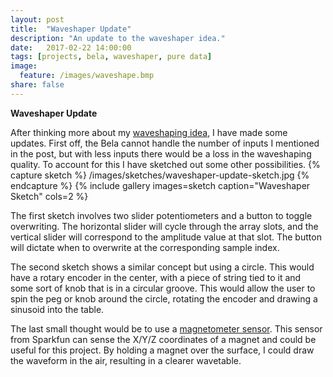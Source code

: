 ```yaml
---
layout: post
title:  "Waveshaper Update"
description: "An update to the waveshaper idea."
date:   2017-02-22 14:00:00
tags: [projects, bela, waveshaper, pure data]
image:
  feature: /images/waveshape.bmp
share: false
---
```

**Waveshaper Update**

After thinking more about my [waveshaping idea](https://matthew-leon.github.io/idea-generator/), I have made some updates. First off, the Bela cannot handle the number of inputs I mentioned in the post, but with less inputs there would be a loss in the waveshaping quality. To account for this I have sketched out some other possibilities.
{% capture sketch %}
  /images/sketches/waveshaper-update-sketch.jpg
{% endcapture %}
{% include gallery images=sketch caption="Waveshaper Sketch" cols=2 %}

The first sketch involves two slider potentiometers and a button to toggle overwriting. The horizontal slider will cycle through the array slots, and the vertical slider will correspond to the amplitude value at that slot. The button will dictate when to overwrite at the corresponding sample index.

The second sketch shows a similar concept but using a circle. This would have a rotary encoder in the center, with a piece of string tied to it and some sort of knob that is in a circular groove. This would allow the user to spin the peg or knob around the circle, rotating the encoder and drawing a sinusoid into the table.

The last small thought would be to use a [magnetometer sensor](https://www.sparkfun.com/products/12670). This sensor from Sparkfun can sense the X/Y/Z coordinates of a magnet and could be useful for this project. By holding a magnet over the surface, I could draw the waveform in the air, resulting in a clearer wavetable.
